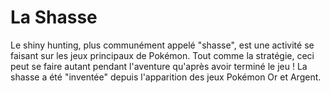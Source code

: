 # La Shasse

Le shiny hunting, plus communément appelé "shasse", est une activité se faisant sur les jeux principaux de Pokémon. Tout comme la stratégie, ceci peut se faire autant pendant l'aventure qu'après avoir terminé le jeu ! La shasse a été "inventée" depuis l'apparition des jeux Pokémon Or et Argent.